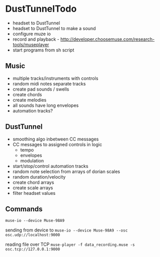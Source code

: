 # DustTunnelTodo #

<!-- * processing -->
<!-- * processing in DustTunnel -->
<!-- * osc listening -->
<!-- * osc to midi -->
<!-- * midi notes to logic -->
<!-- * osc to midi cc -->
<!-- * midi cc to logic -->
<!-- * assign cc messages to controls/automation -->
<!-- * headset to muze io -->
* headset to DustTunnel
* headset to DustTunnel to make a sound
* configure muze io
* record and playback - http://developer.choosemuse.com/research-tools/museplayer
* start programs from sh script

## Music ##

* multiple tracks/instruments with controls
* random midi notes separate tracks
* create pad sounds / swells
* create chords
* create melodies
* all sounds have long envelopes
* automation tracks?

## DustTunnel ##

* smoothing algo inbetween CC messages
* CC messages to assigned controls in logic
  - tempo
  - envelopes
  - modulation
* start/stop/control automation tracks
* random note selection from arrays of dorian scales
* random duration/velocity
* create chord arrays
* create scale arrays
* filter headset values

## Commands ##

`muse-io --device Muse-98A9`

sending from device to 
`muse-io --device Muse-98A9 --osc osc.udp://localhost:9000`

reading file over TCP
`muse-player -f data_recording.muse -s osc.tcp://127.0.0.1:9000`